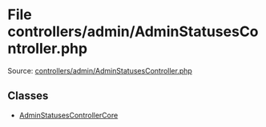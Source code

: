 File controllers/admin/AdminStatusesController.php
=========

Source: [controllers/admin/AdminStatusesController.php](https://github.com/PrestaShop/PrestaShop/blob/1.5.3.1/controllers/admin/AdminStatusesController.php)


Classes
-------

* [AdminStatusesControllerCore](class.AdminStatusesControllerCore.md)

